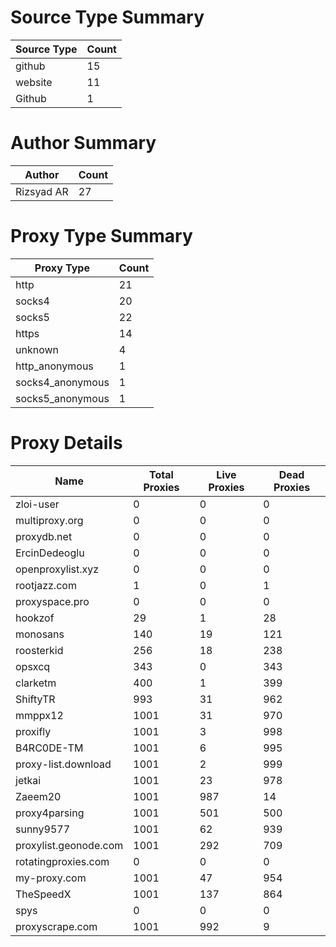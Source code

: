 # Source Type Summary

| Source Type | Count |
|-------------|-------|
| github | 15 |
| website | 11 |
| Github | 1 |


# Author Summary

| Author | Count |
|--------|-------|
| Rizsyad AR | 27 |


# Proxy Type Summary

| Proxy Type | Count |
|------------|-------|
| http | 21 |
| socks4 | 20 |
| socks5 | 22 |
| https | 14 |
| unknown | 4 |
| http_anonymous | 1 |
| socks4_anonymous | 1 |
| socks5_anonymous | 1 |


# Proxy Details

| Name | Total Proxies | Live Proxies | Dead Proxies |
|------|---------------|--------------|---------------|
| zloi-user | 0 | 0 | 0 |
| multiproxy.org | 0 | 0 | 0 |
| proxydb.net | 0 | 0 | 0 |
| ErcinDedeoglu | 0 | 0 | 0 |
| openproxylist.xyz | 0 | 0 | 0 |
| rootjazz.com | 1 | 0 | 1 |
| proxyspace.pro | 0 | 0 | 0 |
| hookzof | 29 | 1 | 28 |
| monosans | 140 | 19 | 121 |
| roosterkid | 256 | 18 | 238 |
| opsxcq | 343 | 0 | 343 |
| clarketm | 400 | 1 | 399 |
| ShiftyTR | 993 | 31 | 962 |
| mmppx12 | 1001 | 31 | 970 |
| proxifly | 1001 | 3 | 998 |
| B4RC0DE-TM | 1001 | 6 | 995 |
| proxy-list.download | 1001 | 2 | 999 |
| jetkai | 1001 | 23 | 978 |
| Zaeem20 | 1001 | 987 | 14 |
| proxy4parsing | 1001 | 501 | 500 |
| sunny9577 | 1001 | 62 | 939 |
| proxylist.geonode.com | 1001 | 292 | 709 |
| rotatingproxies.com | 0 | 0 | 0 |
| my-proxy.com | 1001 | 47 | 954 |
| TheSpeedX | 1001 | 137 | 864 |
| spys | 0 | 0 | 0 |
| proxyscrape.com | 1001 | 992 | 9 |
